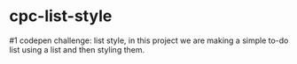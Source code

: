 # cpc-list-style
#1 codepen challenge: list style, in this project we are making a simple to-do list using a list and then styling them.
